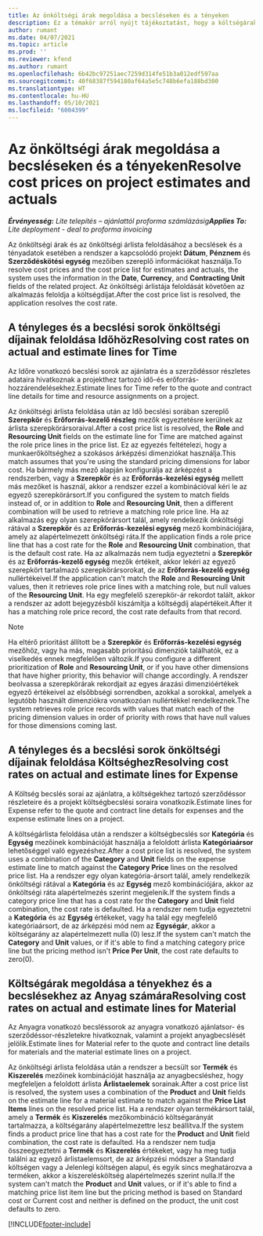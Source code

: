 ```yaml
---
title: Az önköltségi árak megoldása a becsléseken és a tényeken
description: Ez a témakör arról nyújt tájékoztatást, hogy a költségárakat hogyan használják a projektbecslésekhez, és a tényadatok hogyan lesznek megoldva.
author: rumant
ms.date: 04/07/2021
ms.topic: article
ms.prod: ''
ms.reviewer: kfend
ms.author: rumant
ms.openlocfilehash: 6b42bc97251aec7259d314fe51b3a012edf597aa
ms.sourcegitcommit: 40f68387f594180af64a5e5c748b6efa188bd300
ms.translationtype: HT
ms.contentlocale: hu-HU
ms.lasthandoff: 05/10/2021
ms.locfileid: "6004399"
---
```

# <a name="resolve-cost-prices-on-project-estimates-and-actuals"></a><span data-ttu-id="71fa0-103">Az önköltségi árak megoldása a becsléseken és a tényeken</span><span class="sxs-lookup"><span data-stu-id="71fa0-103">Resolve cost prices on project estimates and actuals</span></span> 

<span data-ttu-id="71fa0-104">_**Érvényesség:** Lite telepítés – ajánlattól proforma számlázásig_</span><span class="sxs-lookup"><span data-stu-id="71fa0-104">_**Applies To:** Lite deployment - deal to proforma invoicing_</span></span>

<span data-ttu-id="71fa0-105">Az önköltségi árak és az önköltségi árlista feloldásához a becslések és a tényadatok esetében a rendszer a kapcsolódó projekt **Dátum**, **Pénznem** és **Szerződéskötési egység** mezőiben szereplő információkat használja.</span><span class="sxs-lookup"><span data-stu-id="71fa0-105">To resolve cost prices and the cost price list for estimates and actuals, the system uses the information in the **Date**, **Currency**, and **Contracting Unit** fields of the related project.</span></span> <span data-ttu-id="71fa0-106">Az önköltségi árlistája feloldását követően az alkalmazás feloldja a költségdíjat.</span><span class="sxs-lookup"><span data-stu-id="71fa0-106">After the cost price list is resolved, the application resolves the cost rate.</span></span>

## <a name="resolving-cost-rates-on-actual-and-estimate-lines-for-time"></a><span data-ttu-id="71fa0-107">A tényleges és a becslési sorok önköltségi díjainak feloldása Időhöz</span><span class="sxs-lookup"><span data-stu-id="71fa0-107">Resolving cost rates on actual and estimate lines for Time</span></span>

<span data-ttu-id="71fa0-108">Az Időre vonatkozó becslési sorok az ajánlatra és a szerződéssor részletes adataira hivatkoznak a projekthez tartozó idő-és erőforrás-hozzárendelésekhez.</span><span class="sxs-lookup"><span data-stu-id="71fa0-108">Estimate lines for Time refer to the quote and contract line details for time and resource assignments on a project.</span></span>

<span data-ttu-id="71fa0-109">Az önköltségi árlista feloldása után az Idő becslési sorában szereplő **Szerepkör** és **Erőforrás-kezelő részleg** mezők egyeztetésre kerülnek az árlista szerepkörársoraival.</span><span class="sxs-lookup"><span data-stu-id="71fa0-109">After a cost price list is resolved, the **Role** and **Resourcing Unit** fields on the estimate line for Time are matched against the role price lines in the price list.</span></span> <span data-ttu-id="71fa0-110">Ez az egyezés feltételezi, hogy a munkaerőköltséghez a szokásos árképzési dimenziókat használja.</span><span class="sxs-lookup"><span data-stu-id="71fa0-110">This match assumes that you're using the standard pricing dimensions for labor cost.</span></span> <span data-ttu-id="71fa0-111">Ha bármely más mező alapján konfigurálja az árképzést a rendszerben, vagy a **Szerepkör** és az **Erőforrás-kezelési egység** mellett más mezőket is használ, akkor a rendszer ezzel a kombinációval kéri le az egyező szerepkörársort.</span><span class="sxs-lookup"><span data-stu-id="71fa0-111">If you configured the system to match fields instead of, or in addition to **Role** and **Resourcing Unit**, then a different combination will be used to retrieve a matching role price line.</span></span> <span data-ttu-id="71fa0-112">Ha az alkalmazás egy olyan szerepkörársort talál, amely rendelkezik önköltségi rátával a **Szerepkör** és az **Erőforrás-kezelési egység** mező kombinációjára, amely az alapértelmezett önköltségi ráta.</span><span class="sxs-lookup"><span data-stu-id="71fa0-112">If the application finds a role price line that has a cost rate for the **Role** and **Resourcing Unit** combination, that is the default cost rate.</span></span> <span data-ttu-id="71fa0-113">Ha az alkalmazás nem tudja egyeztetni a **Szerepkör** és az **Erőforrás-kezelő egység** mezők értékeit, akkor lekéri az egyező szerepkört tartalmazó szerepkörársorokat, de az **Erőforrás-kezelő egység** nullértékeivel.</span><span class="sxs-lookup"><span data-stu-id="71fa0-113">If the application can't match the **Role** and **Resourcing Unit** values, then it retrieves role price lines with a matching role, but null values of the **Resourcing Unit**.</span></span> <span data-ttu-id="71fa0-114">Ha egy megfelelő szerepkör-ár rekordot talált, akkor a rendszer az adott bejegyzésből kiszámítja a költségdíj alapértékeit.</span><span class="sxs-lookup"><span data-stu-id="71fa0-114">After it has a matching role price record, the cost rate defaults from that record.</span></span> 

> [!NOTE]
> <span data-ttu-id="71fa0-115">Ha eltérő prioritást állított be a **Szerepkör** és **Erőforrás-kezelési egység** mezőhöz, vagy ha más, magasabb prioritású dimenziók találhatók, ez a viselkedés ennek megfelelően változik.</span><span class="sxs-lookup"><span data-stu-id="71fa0-115">If you configure a different prioritization of **Role** and **Resourcing Unit**, or if you have other dimensions that have higher priority, this behavior will change accordingly.</span></span> <span data-ttu-id="71fa0-116">A rendszer beolvassa a szerepkörárak rekordjait az egyes árazási dimenzióértékek egyező értékeivel az elsőbbségi sorrendben, azokkal a sorokkal, amelyek a legutóbb használt dimenziókra vonatkozóan nullértékkel rendelkeznek.</span><span class="sxs-lookup"><span data-stu-id="71fa0-116">The system retrieves role price records with values that match each of the pricing dimension values in order of priority with rows that have null values for those dimensions coming last.</span></span>

## <a name="resolving-cost-rates-on-actual-and-estimate-lines-for-expense"></a><span data-ttu-id="71fa0-117">A tényleges és a becslési sorok önköltségi díjainak feloldása Költséghez</span><span class="sxs-lookup"><span data-stu-id="71fa0-117">Resolving cost rates on actual and estimate lines for Expense</span></span>

<span data-ttu-id="71fa0-118">A Költség becslés sorai az ajánlatra, a költségekhez tartozó szerződéssor részleteire és a projekt költségbecslési soraira vonatkozik.</span><span class="sxs-lookup"><span data-stu-id="71fa0-118">Estimate lines for Expense refer to the quote and contract line details for expenses and the expense estimate lines on a project.</span></span>

<span data-ttu-id="71fa0-119">A költségárlista feloldása után a rendszer a költségbecslés sor **Kategória** és **Egység** mezőinek kombinációját használja a feloldott árlista **Kategóriaársor** lehetőséggel való egyezéshez.</span><span class="sxs-lookup"><span data-stu-id="71fa0-119">After a cost price list is resolved, the system uses a combination of the **Category** and **Unit** fields on the expense estimate line to match against the **Category Price** lines on the resolved price list.</span></span> <span data-ttu-id="71fa0-120">Ha a rendszer egy olyan kategória-ársort talál, amely rendelkezik önköltségi rátával a **Kategória** és az **Egység** mező kombinációjára, akkor az önköltségi ráta alapértelmezés szerint megjelenik.</span><span class="sxs-lookup"><span data-stu-id="71fa0-120">If the system finds a category price line that has a cost rate for the **Category** and **Unit** field combination, the cost rate is defaulted.</span></span> <span data-ttu-id="71fa0-121">Ha a rendszer nem tudja egyeztetni a **Kategória** és az **Egység** értékeket, vagy ha talál egy megfelelő kategóriaársort, de az árképzési mód nem az **Egységár**, akkor a költségarány az alapértelmezett nulla (0) lesz.</span><span class="sxs-lookup"><span data-stu-id="71fa0-121">If the system can't match the **Category** and **Unit** values, or if it's able to find a matching category price line but the pricing method isn't **Price Per Unit**, the cost rate defaults to zero(0).</span></span>

## <a name="resolving-cost-rates-on-actual-and-estimate-lines-for-material"></a><span data-ttu-id="71fa0-122">Költségárak megoldása a tényekhez és a becslésekhez az Anyag számára</span><span class="sxs-lookup"><span data-stu-id="71fa0-122">Resolving cost rates on actual and estimate lines for Material</span></span>

<span data-ttu-id="71fa0-123">Az Anyagra vonatkozó becsléssorok az anyagra vonatkozó ajánlatsor- és szerződéssor-részletekre hivatkoznak, valamint a projekt anyagbecslését jelölik.</span><span class="sxs-lookup"><span data-stu-id="71fa0-123">Estimate lines for Material refer to the quote and contract line details for materials and the material estimate lines on a project.</span></span>

<span data-ttu-id="71fa0-124">Az önköltségi árlista feloldása után a rendszer a becsült sor **Termék** és **Kiszerelés** mezőinek kombinációját használja az anyagbecsléshez, hogy megfeleljen a feloldott árlista **Árlistaelemek** sorainak.</span><span class="sxs-lookup"><span data-stu-id="71fa0-124">After a cost price list is resolved, the system uses a combination of the **Product** and **Unit** fields on the estimate line for a material estimate to match against the **Price List Items** lines on the resolved price list.</span></span> <span data-ttu-id="71fa0-125">Ha a rendszer olyan termékársort talál, amely a **Termék** és **Kiszerelés** mezőkombináció költségarányát tartalmazza, a költségarány alapértelmezettre lesz beállítva.</span><span class="sxs-lookup"><span data-stu-id="71fa0-125">If the system finds a product price line that has a cost rate for the **Product** and **Unit** field combination, the cost rate is defaulted.</span></span> <span data-ttu-id="71fa0-126">Ha a rendszer nem tudja összeegyeztetni a **Termék** és **Kiszerelés** értékeket, vagy ha meg tudja találni az egyező árlistaelemsort, de az árképzési módszer a Standard költségen vagy a Jelenlegi költségen alapul, és egyik sincs meghatározva a terméken, akkor a kiszerelésköltség alapértelmezés szerint nulla.</span><span class="sxs-lookup"><span data-stu-id="71fa0-126">If the system can't match the **Product** and **Unit** values, or if it's able to find a matching price list item line but the pricing method is based on Standard cost or Current cost and neither is defined on the product, the unit cost defaults to zero.</span></span>


[!INCLUDE[footer-include](../../includes/footer-banner.md)]

